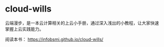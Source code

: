 # cloud-wills
云端漫步，是一本云计算相关的上云小手册，通过深入浅出的小教程，让大家快速掌握上云实践能力。


阅读本书：  https://infobsmi.github.io/cloud-wills/

